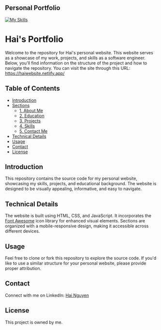 ## Personal Portfolio
[![My Skills](https://skillicons.dev/icons?i=js,html,css)](https://skillicons.dev)

# Hai's Portfolio

Welcome to the repository for Hai's personal website. This website serves as a showcase of my work, projects, and skills as a software engineer. Below, you'll find information on the structure of the project and how to navigate the repository.
You can visit the site through this URL: https://haiwebsite.netlify.app/

## Table of Contents

- [Introduction](#introduction)
- [Sections](#sections)
  - [1. About Me](#about-me)
  - [2. Education](#education)
  - [3. Projects](#projects)
  - [4. Skills](#skills)
  - [5. Contact Me](#contact-me)
- [Technical Details](#technical-details)
- [Usage](#usage)
- [Contact](#contact)
- [License](#license)

## Introduction

This repository contains the source code for my personal website, showcasing my skills, projects, and educational background. The website is designed to be visually appealing, informative, and easy to navigate.


## Technical Details

The website is built using HTML, CSS, and JavaScript. It incorporates the [Font Awesome](https://fontawesome.com/) icon library for enhanced visual elements. Sections are organized with a mobile-responsive design, making it accessible across different devices.

## Usage

Feel free to clone or fork this repository to explore the source code. If you'd like to use a similar structure for your personal website, please provide proper attribution.

## Contact

Connect with me on LinkedIn: [Hai Nguyen](https://www.linkedin.com/in/hai-nguyen-03b0761bb/)

## License

This project is owned by me.

